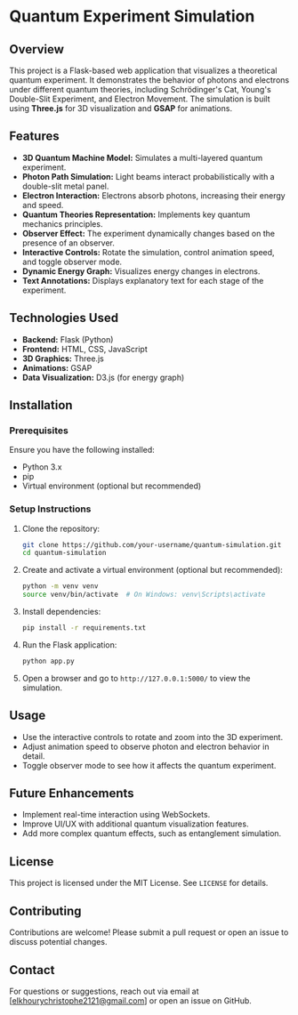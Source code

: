 # Quantum Experiment Simulation

## Overview
This project is a Flask-based web application that visualizes a theoretical quantum experiment. It demonstrates the behavior of photons and electrons under different quantum theories, including Schrödinger's Cat, Young's Double-Slit Experiment, and Electron Movement. The simulation is built using **Three.js** for 3D visualization and **GSAP** for animations.

## Features
- **3D Quantum Machine Model:** Simulates a multi-layered quantum experiment.
- **Photon Path Simulation:** Light beams interact probabilistically with a double-slit metal panel.
- **Electron Interaction:** Electrons absorb photons, increasing their energy and speed.
- **Quantum Theories Representation:** Implements key quantum mechanics principles.
- **Observer Effect:** The experiment dynamically changes based on the presence of an observer.
- **Interactive Controls:** Rotate the simulation, control animation speed, and toggle observer mode.
- **Dynamic Energy Graph:** Visualizes energy changes in electrons.
- **Text Annotations:** Displays explanatory text for each stage of the experiment.

## Technologies Used
- **Backend:** Flask (Python)
- **Frontend:** HTML, CSS, JavaScript
- **3D Graphics:** Three.js
- **Animations:** GSAP
- **Data Visualization:** D3.js (for energy graph)

## Installation
### Prerequisites
Ensure you have the following installed:
- Python 3.x
- pip
- Virtual environment (optional but recommended)

### Setup Instructions
1. Clone the repository:
   ```sh
   git clone https://github.com/your-username/quantum-simulation.git
   cd quantum-simulation
   ```
2. Create and activate a virtual environment (optional but recommended):
   ```sh
   python -m venv venv
   source venv/bin/activate  # On Windows: venv\Scripts\activate
   ```
3. Install dependencies:
   ```sh
   pip install -r requirements.txt
   ```
4. Run the Flask application:
   ```sh
   python app.py
   ```
5. Open a browser and go to `http://127.0.0.1:5000/` to view the simulation.

## Usage
- Use the interactive controls to rotate and zoom into the 3D experiment.
- Adjust animation speed to observe photon and electron behavior in detail.
- Toggle observer mode to see how it affects the quantum experiment.

## Future Enhancements
- Implement real-time interaction using WebSockets.
- Improve UI/UX with additional quantum visualization features.
- Add more complex quantum effects, such as entanglement simulation.

## License
This project is licensed under the MIT License. See `LICENSE` for details.

## Contributing
Contributions are welcome! Please submit a pull request or open an issue to discuss potential changes.

## Contact
For questions or suggestions, reach out via email at [elkhourychristophe2121@gmail.com] or open an issue on GitHub.
